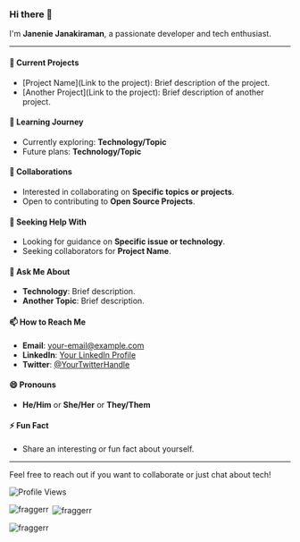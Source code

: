 ### Hi there 👋

I'm **Janenie Janakiraman**, a passionate developer and tech enthusiast.

---

#### 🔭 Current Projects
- [Project Name](Link to the project): Brief description of the project.
- [Another Project](Link to the project): Brief description of another project.

#### 🌱 Learning Journey
- Currently exploring: **Technology/Topic**
- Future plans: **Technology/Topic**

#### 👯 Collaborations
- Interested in collaborating on **Specific topics or projects**.
- Open to contributing to **Open Source Projects**.

#### 🤔 Seeking Help With
- Looking for guidance on **Specific issue or technology**.
- Seeking collaborators for **Project Name**.

#### 💬 Ask Me About
- **Technology**: Brief description.
- **Another Topic**: Brief description.

#### 📫 How to Reach Me
- **Email**: [your-email@example.com](mailto:your-email@example.com)
- **LinkedIn**: [Your LinkedIn Profile](https://www.linkedin.com/in/your-profile)
- **Twitter**: [@YourTwitterHandle](https://twitter.com/YourTwitterHandle)

#### 😄 Pronouns
- **He/Him** or **She/Her** or **They/Them**

#### ⚡ Fun Fact
- Share an interesting or fun fact about yourself.

---

Feel free to reach out if you want to collaborate or just chat about tech!



![Profile Views](https://komarev.com/ghpvc/?username=JanenieJanakiraman&color=blue)

<p><img align="left" src="https://github-readme-stats.vercel.app/api/top-langs?username=fraggerr&show_icons=true&locale=en&layout=compact" alt="fraggerr" /></p>

<p>&nbsp;<img align="center" src="https://github-readme-stats.vercel.app/api?username=fraggerr&show_icons=true&locale=en" alt="fraggerr" /></p>

<p><img align="center" src="https://github-readme-streak-stats.herokuapp.com/?user=fraggerr&" alt="fraggerr" /></p>


